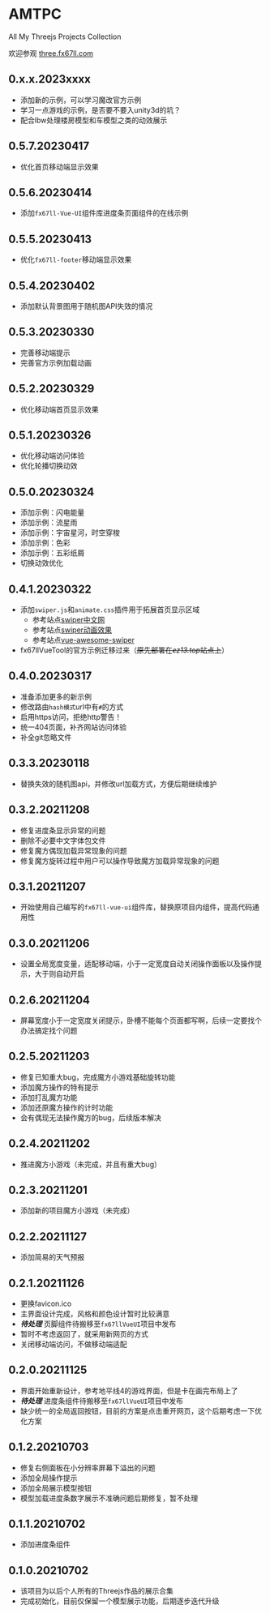 # AMTPC
All My Threejs Projects Collection  

欢迎参观 [three.fx67ll.com](http://three.fx67ll.com "fx67ll's Three.js 作品合集的展示网站")  

## 0.x.x.2023xxxx
* 添加新的示例，可以学习魔改官方示例  
* 学习一点游戏的示例，是否要不要入unity3d的坑？ 
* 配合lbw处理楼房模型和车模型之类的动效展示  

## 0.5.7.20230417  
* 优化首页移动端显示效果  

## 0.5.6.20230414  
* 添加`fx67ll-Vue-UI`组件库进度条页面组件的在线示例  

## 0.5.5.20230413
* 优化`fx67ll-footer`移动端显示效果

## 0.5.4.20230402
* 添加默认背景图用于随机图API失效的情况  

## 0.5.3.20230330
* 完善移动端提示   
* 完善官方示例加载动画  

## 0.5.2.20230329
* 优化移动端首页显示效果   

## 0.5.1.20230326
* 优化移动端访问体验 
* 优化轮播切换动效  

## 0.5.0.20230324
* 添加示例：闪电能量  
* 添加示例：流星雨  
* 添加示例：宇宙星河，时空穿梭  
* 添加示例：色彩  
* 添加示例：五彩纸屑  
* 切换动效优化  

## 0.4.1.20230322
* 添加`swiper.js`和`animate.css`插件用于拓展首页显示区域  
	+ 参考站点[swiper中文网](https://www.swiper.com.cn/api/start/new.html)  
	+ 参考站点[swiper动画效果](https://www.swiper.com.cn/usage/animate/index.html)  
	+ 参考站点[vue-awesome-swiper](https://v1.github.surmon.me/vue-awesome-swiper/)  
* fx67llVueTool的官方示例迁移过来（~~原先部署在*ez13.top*站点上~~）  

## 0.4.0.20230317
* 准备添加更多的新示例  
* 修改路由`hash模式`url中有`#`的方式  
* 启用https访问，拒绝http警告！  
* 统一404页面，补齐网站访问体验  
* 补全git忽略文件

## 0.3.3.20230118
* 替换失效的随机图api，并修改url加载方式，方便后期继续维护  

## 0.3.2.20211208
* 修复进度条显示异常的问题  
* 删除不必要中文字体包文件  
* 修复魔方偶现加载异常现象的问题  
* 修复魔方旋转过程中用户可以操作导致魔方加载异常现象的问题  

## 0.3.1.20211207
* 开始使用自己编写的`fx67ll-vue-ui`组件库，替换原项目内组件，提高代码通用性  

## 0.3.0.20211206
* 设置全局宽度变量，适配移动端，小于一定宽度自动关闭操作面板以及操作提示，大于则自动开启  

## 0.2.6.20211204
* 屏幕宽度小于一定宽度关闭提示，卧槽不能每个页面都写啊，后续一定要找个办法搞定找个问题

## 0.2.5.20211203
* 修复已知重大bug，完成魔方小游戏基础旋转功能  
* 添加魔方操作的特有提示  
* 添加打乱魔方功能  
* 添加还原魔方操作的计时功能  
* 会有偶现无法操作魔方的bug，后续版本解决  

## 0.2.4.20211202
* 推进魔方小游戏（未完成，并且有重大bug）  

## 0.2.3.20211201
* 添加新的项目魔方小游戏（未完成）  

## 0.2.2.20211127  
* 添加简易的天气预报  

## 0.2.1.20211126  
* 更换favicon.ico
* 主界面设计完成，风格和颜色设计暂时比较满意  
* ***待处理*** 页脚组件待搬移至`fx67llVueUI`项目中发布  
* 暂时不考虑返回了，就采用新网页的方式  
* 关闭移动端访问，不做移动端适配  

## 0.2.0.20211125  
* 界面开始重新设计，参考地平线4的游戏界面，但是卡在画完布局上了  
* ***待处理*** 进度条组件待搬移至`fx67llVueUI`项目中发布  
* 缺少统一的全局返回按钮，目前的方案是点击重开网页，这个后期考虑一下优化方案  

## 0.1.2.20210703
* 修复右侧面板在小分辨率屏幕下溢出的问题  
* 添加全局操作提示  
* 添加全局展示模型按钮  
* 模型加载进度条数字展示不准确问题后期修复，暂不处理  

## 0.1.1.20210702
* 添加进度条组件  

## 0.1.0.20210702
* 该项目为以后个人所有的Threejs作品的展示合集  
* 完成初始化，目前仅保留一个模型展示功能，后期逐步迭代升级  
